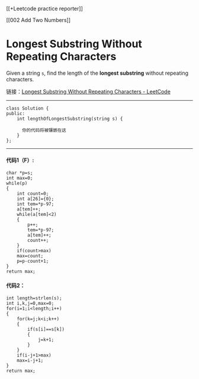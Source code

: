 [[+Leetcode practice reporter]]

[[002 Add Two Numbers]]

# Longest Substring Without Repeating Characters

Given a string `s`, find the length of the **longest substring** without repeating characters.

链接：[Longest Substring Without Repeating Characters - LeetCode](https://leetcode.com/problems/longest-substring-without-repeating-characters/)

------
```
class Solution {
public:
    int lengthOfLongestSubstring(string s) {
      
	  你的代码将被镶嵌在这
    }
};
```

-----
#### 代码1（F）:
```
char *p=s;
int max=0;
while(p)
{
	int count=0;
	int a[26]={0};
	int tem=*p-97;
	a[tem]++;
	while(a[tem]<2)
	{
		p++;
		tem=*p-97;
		a[tem]++;
		count++;
	}
	if(count>max)
	max=count;
	p=p-count+1;
}
return max;
```

#### 代码2：
```
int length=strlen(s);
int i,k,j=0,max=0;
for(i=1;i<length;i++)
{
	for(k=j;k<i;k++)
	{
		if(s[i]==s[k])
		{
			j=k+1;
		}
	}
	if(i-j+1>max)
	max=i-j+1;
}
return max;
```